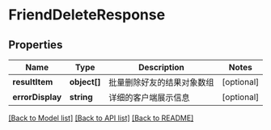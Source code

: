 # FriendDeleteResponse

## Properties
Name | Type | Description | Notes
------------ | ------------- | ------------- | -------------
**resultItem** | **object[]** | 批量删除好友的结果对象数组 | [optional] 
**errorDisplay** | **string** | 详细的客户端展示信息 | [optional] 

[[Back to Model list]](../README.md#documentation-for-models) [[Back to API list]](../README.md#documentation-for-api-endpoints) [[Back to README]](../README.md)


